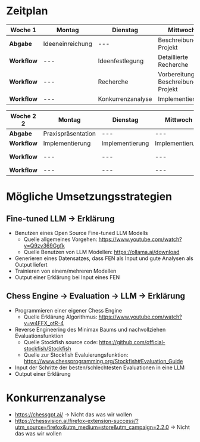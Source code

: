 # Zeitplan

| **Woche 1**  | **Montag**       | **Dienstag**      | **Mittwoch**              | **Donnerstag**            | **Freitag**          |
| ------------ | ---------------- | ----------------- | ------------------------- | ------------------------- | -------------------- |
| **Abgabe**   | Ideeneinreichung | ---               | Beschreibung Projekt      | ---                       | Zwischenpräsentation |
| **Workflow** | ---              | Ideenfestlegung   | Detaillierte Recherche    | Implementierung           | ---                  |
| **Workflow** | ---              | Recherche         | Vorbereitung Beschreibung Projekt | Vorbereitung Präsentation | ---                  |
| **Workflow** | ---              | Konkurrenzanalyse | Implementierung           | ---                       | ---                  |

| **Woche 2 2** | **Montag**         | **Dienstag**    | **Mittwoch**    | **Donnerstag**            | **Freitag**     |
| ------------- | ------------------ | --------------- | --------------- | ------------------------- | --------------- |
| **Abgabe**    | Praxispräsentation | ---             | ---             | ---                       | Endpräsentation |
| **Workflow**  | Implementierung    | Implementierung | Implementierung | Implementierung           |                 |
| **Workflow**  | ---                | ---             | ---             | Vorbereitung Präsentation | ---             |
| **Workflow**  | ---                | ---             | ---             | ---                       | ---             |

# Mögliche Umsetzungsstrategien

## Fine-tuned LLM -> Erklärung

- Benutzen eines Open Source Fine-tuned LLM Modells
  - Quelle allgemeines Vorgehen: https://www.youtube.com/watch?v=Q9zv369Ggfk
  - Quelle Benutzen von LLM Modellen: https://ollama.ai/download
- Generieren eines Datensatzes, dass FEN als Input und gute Analysen als Output liefert
- Trainieren von einem/mehreren Modellen
- Output einer Erklärung bei Input eines FEN

## Chess Engine -> Evaluation -> LLM -> Erklärung

- Programmieren einer eigener Chess Engine
  - Quelle Erklärung Algorithmus: https://www.youtube.com/watch?v=w4FFX_otR-4
- Reverse Engineering des Minimax Baums und nachvollziehen Evaluationsfunktion
  - Quelle Stockfish source code: https://github.com/official-stockfish/Stockfish
  - Quelle zur Stockfish Evaluierungsfunktion: https://www.chessprogramming.org/Stockfish#Evaluation_Guide
- Input der Schritte der besten/schlechtesten Evaluationen in eine LLM
- Output einer Erklärung

# Konkurrenzanalyse

- https://chessgpt.ai/ -> Nicht das was wir wollen
- https://chessvision.ai/firefox-extension-success/?utm_source=firefox&utm_medium=store&utm_campaign=2.2.0 -> Nicht das was wir wollen
